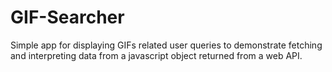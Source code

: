 # GIF-Searcher
Simple app for displaying GIFs related user queries to demonstrate fetching and interpreting data from a javascript object returned from a web API.